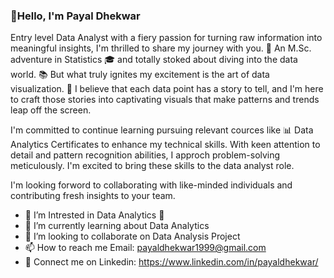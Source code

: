 ### 👋Hello, I'm Payal Dhekwar
Entry level Data Analyst with a fiery passion for turning raw information into meaningful insights, I'm thrilled to share my journey with you. 🚀
An M.Sc. adventure in Statistics 🎓 and totally stoked about diving into the data world. 📚 But what truly ignites my excitement is the art of data visualization. 
🎨 I believe that each data point has a story to tell, and I'm here to craft those stories into captivating visuals that make patterns and trends leap off the screen.

I'm committed to continue learning pursuing relevant cources like 📊 Data Analytics Certificates to enhance my technical skills. With keen attention to detail and pattern recognition abilities, I approch problem-solving meticulously. I'm excited to bring these skills to the data analyst role.

I'm looking forword to collaborating with like-minded individuals and contributing fresh insights to your team.

- 👀 I’m Intrested in Data Analytics 🎯
- 🌱 I’m currently learning about Data Analytics
- 👯 I’m looking to collaborate on Data Analysis Project
- 📫 How to reach me Email: payaldhekwar1999@gmail.com
- 🙋 Connect me on Linkedin: https://www.linkedin.com/in/payaldhekwar/
<!--
**payaldhekwar/payaldhekwar** is a ✨ _special_ ✨ repository because its `README.md` (this file) appears on your GitHub profile.



